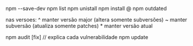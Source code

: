 npm --save-dev
npm list
npm unistall <package>
npm install <package>@<version>
npm outdated

nas versoes:
    ^ manter versão major (altera somente subversões)
    ~ manter subversão (atualiza somente patches)
    * manter versão atual

npm audit [fix] // explica cada vulnerabilidade
npm update
